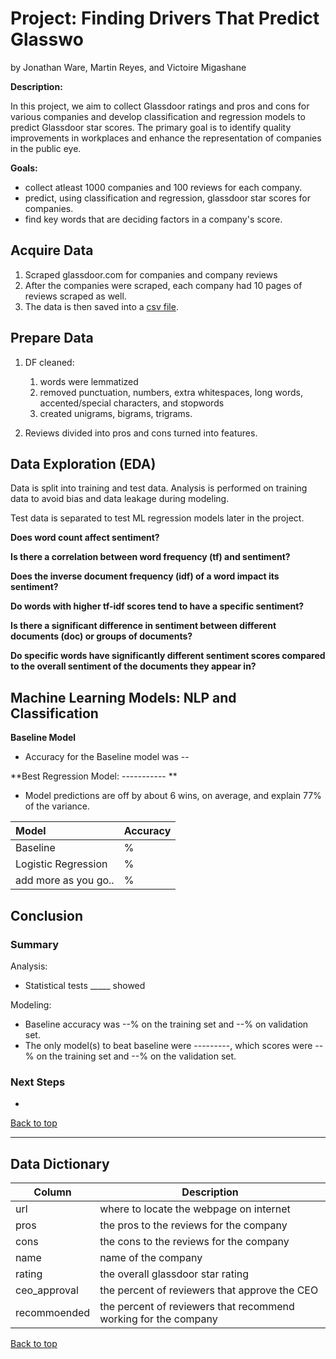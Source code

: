 <a name="top"></a>

# Project: Finding Drivers That Predict Glasswo

by Jonathan Ware, Martin Reyes, and Victoire Migashane



**Description:**

In this project, we aim to collect Glassdoor ratings and pros and cons for various companies and develop classification and regression models to predict Glassdoor star scores. The primary goal is to identify quality improvements in workplaces and enhance the representation of companies in the public eye.

**Goals:**

- collect atleast 1000 companies and 100 reviews for each company.
- predict, using classification and regression, glassdoor star scores for companies.
- find key words that are deciding factors in a company's score.

## Acquire Data

1. Scraped glassdoor.com for companies and company reviews
2. After the companies were scraped, each company had 10 pages of reviews scraped as well.
3. The data is then saved into a [csv file]('glassdoor_reviews.csv').

## Prepare Data
1. DF cleaned:
    1. words were lemmatized
    2. removed punctuation, numbers, extra whitespaces, long words, accented/special characters, and stopwords
    3. created unigrams, bigrams, trigrams.
    
2. Reviews divided into pros and cons turned into features.


## Data Exploration (EDA)

Data is split into training and test data. Analysis is performed on training data to avoid bias and data leakage during modeling. 

Test data is separated to test ML regression models later in the project.

**Does word count affect sentiment?**



**Is there a correlation between word frequency (tf) and sentiment?**



**Does the inverse document frequency (idf) of a word impact its sentiment?**



**Do words with higher tf-idf scores tend to have a specific sentiment?**



**Is there a significant difference in sentiment between different documents (doc) or groups of documents?**



**Do specific words have significantly different sentiment scores compared to the overall sentiment of the documents they appear in?**








## Machine Learning Models: NLP and Classification

**Baseline Model**

- Accuracy for the Baseline model was --

**Best Regression Model: ----------- **

- Model predictions are off by about 6 wins, on average, and explain 77% of the variance.

| Model              | Accuracy   |
| :----------------- | ---------- |
| Baseline           |  %       |
| Logistic Regression  |  %      |
|add more as you go..| %      |


## Conclusion

### Summary

Analysis:
- Statistical tests _____ showed 

Modeling:
- Baseline accuracy was --% on the training set and --% on validation set.
- The only model(s) to beat baseline were ---------, which scores were --% on the training set and --% on the validation set.


### Next Steps
- 


[Back to top](#top)

---


<a name="data-dictionary"></a>

## Data Dictionary

| Column         | Description                                 |
|-----------------|---------------------------------------------|
| url            | where to locate the webpage on internet      |
| pros       | the pros to the reviews for the company     |
| cons | the cons to the reviews for the company                |
| name     | name of the company    |
| rating            | the overall glassdoor star rating        |
| ceo_approval | the percent of reviewers that approve the CEO | 
| recommoended | the percent of reviewers that recommend working for the company | 




[Back to top](#top)